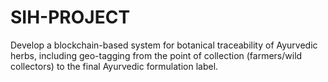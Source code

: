 # SIH-PROJECT
Develop a blockchain-based system for botanical traceability of Ayurvedic herbs, including geo-tagging from the point of collection (farmers/wild collectors) to the final Ayurvedic formulation label.
